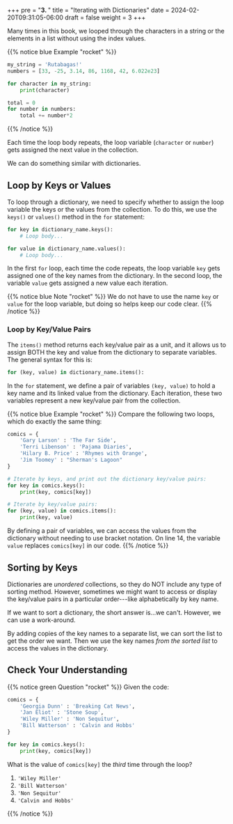 +++
pre = "<b>3. </b>"
title = "Iterating with Dictionaries"
date = 2024-02-20T09:31:05-06:00
draft = false
weight = 3
+++

Many times in this book, we looped through the characters in a string or the
elements in a list without using the index values.

{{% notice blue Example "rocket" %}}
```python {linenos=table}
my_string = 'Rutabagas!'
numbers = [33, -25, 3.14, 86, 1168, 42, 6.022e23]

for character in my_string:
    print(character)

total = 0
for number in numbers:
    total += number*2
```
{{% /notice %}}

Each time the loop body repeats, the loop variable (`character` or
`number`) gets assigned the next value in the collection.

We can do something similar with dictionaries.

## Loop by Keys or Values

To loop through a dictionary, we need to specify whether to assign the loop
variable the keys or the values from the collection. To do this, we use the
`keys()` or `values()` method in the `for` statement:

```python {linenos=table}
for key in dictionary_name.keys():
    # Loop body...

for value in dictionary_name.values():
    # Loop body...
```

In the first `for` loop, each time the code repeats, the loop variable
`key` gets assigned one of the key names from the dictionary. In the second
loop, the variable `value` gets assigned a new value each iteration.

{{% notice blue Note "rocket" %}}
We do not have to use the name `key` or `value` for the loop variable,
but doing so helps keep our code clear.
{{% /notice %}}

### Loop by Key/Value Pairs

The `items()` method returns each key/value pair as a unit, and it allows us
to assign BOTH the key and value from the dictionary to separate variables. The
general syntax for this is:

```python
for (key, value) in dictionary_name.items():
```

In the `for` statement, we define a pair of variables `(key, value)` to
hold a key name and its linked value from the dictionary. Each iteration, these
two variables represent a new key/value pair from the collection.

{{% notice blue Example "rocket" %}}
Compare the following two loops, which do exactly the same thing:

```python {linenos=table}
comics = {
    'Gary Larson' : 'The Far Side',
    'Terri Libenson' : 'Pajama Diaries',
    'Hilary B. Price' : 'Rhymes with Orange',
    'Jim Toomey' : "Sherman's Lagoon"
}

# Iterate by keys, and print out the dictionary key/value pairs:
for key in comics.keys():
    print(key, comics[key])

# Iterate by key/value pairs:
for (key, value) in comics.items():
    print(key, value)
```

By defining a pair of variables, we can access the values from the
dictionary without needing to use bracket notation. On line 14, the variable
`value` replaces `comics[key]` in our code.
{{% /notice %}}

## Sorting by Keys

Dictionaries are *unordered* collections, so they do NOT include any type of
sorting method. However, sometimes we might want to access or display the
key/value pairs in a particular order---like alphabetically by key name.

If we want to sort a dictionary, the short answer is...we can't. However, we
can use a work-around.

By adding copies of the key names to a separate list, we can sort the list to
get the order we want. Then we use the key names *from the sorted list* to
access the values in the dictionary.

## Check Your Understanding

{{% notice green Question "rocket" %}}
Given the code:

```python {linenos=table}
comics = {
    'Georgia Dunn' : 'Breaking Cat News',
    'Jan Eliot' : 'Stone Soup',
    'Wiley Miller' : 'Non Sequitur',         
    'Bill Watterson' : 'Calvin and Hobbs'
}

for key in comics.keys():
    print(key, comics[key])
```

What is the value of `comics[key]` the *third* time through the loop?

1. `'Wiley Miller'`
1. `'Bill Watterson'`
1. `'Non Sequitur'`
1. `'Calvin and Hobbs'`
<!-- Solution: 3 -->
{{% /notice %}}